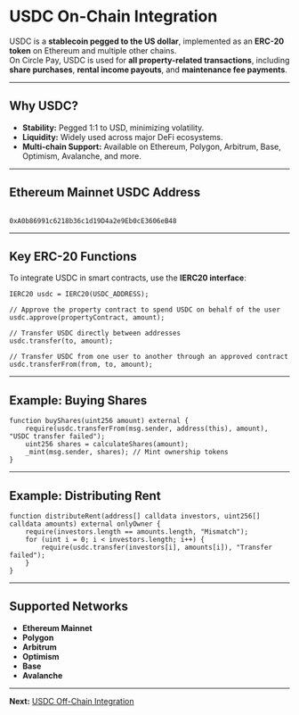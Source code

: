# USDC On-Chain Integration

USDC is a **stablecoin pegged to the US dollar**, implemented as an **ERC-20 token** on Ethereum and multiple other chains.  
On Circle Pay, USDC is used for **all property-related transactions**, including **share purchases**, **rental income payouts**, and **maintenance fee payments**.

---

## Why USDC?

- **Stability:** Pegged 1:1 to USD, minimizing volatility.
- **Liquidity:** Widely used across major DeFi ecosystems.
- **Multi-chain Support:** Available on Ethereum, Polygon, Arbitrum, Base, Optimism, Avalanche, and more.

---

## Ethereum Mainnet USDC Address

```

0xA0b86991c6218b36c1d19D4a2e9Eb0cE3606eB48

```

---

## Key ERC-20 Functions

To integrate USDC in smart contracts, use the **IERC20 interface**:

```solidity
IERC20 usdc = IERC20(USDC_ADDRESS);

// Approve the property contract to spend USDC on behalf of the user
usdc.approve(propertyContract, amount);

// Transfer USDC directly between addresses
usdc.transfer(to, amount);

// Transfer USDC from one user to another through an approved contract
usdc.transferFrom(from, to, amount);
```

---

## Example: Buying Shares

```solidity
function buyShares(uint256 amount) external {
    require(usdc.transferFrom(msg.sender, address(this), amount), "USDC transfer failed");
    uint256 shares = calculateShares(amount);
    _mint(msg.sender, shares); // Mint ownership tokens
}
```

---

## Example: Distributing Rent

```solidity
function distributeRent(address[] calldata investors, uint256[] calldata amounts) external onlyOwner {
    require(investors.length == amounts.length, "Mismatch");
    for (uint i = 0; i < investors.length; i++) {
        require(usdc.transfer(investors[i], amounts[i]), "Transfer failed");
    }
}
```

---

## Supported Networks

- **Ethereum Mainnet**
- **Polygon**
- **Arbitrum**
- **Optimism**
- **Base**
- **Avalanche**

---

**Next:** [USDC Off-Chain Integration](offchain.md)
